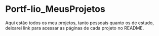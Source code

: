 # Portf-lio_MeusProjetos
Aqui estão todos os meu projetos, tanto pessoais quanto os de estudo, deixarei link para acessar as páginas de cada projeto no README.
